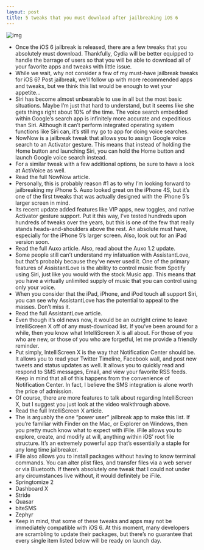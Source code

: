 ```yaml
---
layout: post
title: 5 tweaks that you must download after jailbreaking iOS 6
---
```

![img](http://media.idownloadblog.com/wp-content/uploads/2013/01/5-must-have-jailbreak-tweaks.jpg)
* Once the iOS 6 jailbreak is released, there are a few tweaks that you absolutely must download. Thankfully, Cydia will be better equipped to handle the barrage of users so that you will be able to download all of your favorite apps and tweaks with little issue.
* While we wait, why not consider a few of my must-have jailbreak tweaks for iOS 6? Post jailbreak, we’ll follow up with more recommended apps and tweaks, but we think this list would be enough to wet your appetite…
* Siri has become almost unbearable to use in all but the most basic situations. Maybe I’m just that hard to understand, but it seems like she gets things right about 10% of the time. The voice search embedded within Google’s search app is infinitely more accurate and expeditious than Siri. Although it can’t perform integrated operating system functions like Siri can, it’s still my go to app for doing voice searches.
* NowNow is a jailbreak tweak that allows you to assign Google voice search to an Activator gesture. This means that instead of holding the Home button and launching Siri, you can hold the Home button and launch Google voice search instead.
* For a similar tweak with a few additional options, be sure to have a look at ActiVoice as well.
* Read the full NowNow article.
* Personally, this is probably reason #1 as to why I’m looking forward to jailbreaking my iPhone 5. Auxo looked great on the iPhone 4S, but it’s one of the first tweaks that was actually designed with the iPhone 5’s larger screen in mind.
* Its recent update added features like VIP apps, new toggles, and native Activator gesture support. Put it this way, I’ve tested hundreds upon hundreds of tweaks over the years, but this is one of the few that really stands heads-and-shoulders above the rest. An absolute must have, especially for the iPhone 5’s larger screen. Also, look out for an iPad version soon.
* Read the full Auxo article. Also, read about the Auxo 1.2 update.
* Some people still can’t understand my infatuation with AssistantLove, but that’s probably because they’ve never used it. One of the primary features of AssistantLove is the ability to control music from Spotify using Siri, just like you would with the stock Music app. This means that you have a virtually unlimited supply of music that you can control using only your voice.
* When you consider that the iPad, iPhone, and iPod touch all support Siri, you can see why AssistantLove has the potential to appeal to the masses. Don’t miss it.
* Read the full AssistantLove article.
* Even though it’s old news now, it would be an outright crime to leave IntelliScreen X off of any must-download list. If you’ve been around for a while, then you know what IntelliScreen X is all about. For those of you who are new, or those of you who are forgetful, let me provide a friendly reminder.
* Put simply, IntelliScreen X is the way that Notification Center should be. It allows you to read your Twitter Timeline, Facebook wall, and post new tweets and status updates as well. It allows you to quickly read and respond to SMS messages, Email, and view your favorite RSS feeds. Keep in mind that all of this happens from the convenience of Notification Center. In fact, I believe the SMS integration is alone worth the price of admission.
* Of course, there are more features to talk about regarding IntelliScreen X, but I suggest you just look at the video walkthrough above.
* Read the full IntelliScreen X article.
* The is arguably the one “power user” jailbreak app to make this list. If you’re familiar with Finder on the Mac, or Explorer on Windows, then you pretty much know what to expect with iFile. iFile allows you to explore, create, and modify at will, anything within iOS’ root file structure. It’s an extremely powerful app that’s essentially a staple for any long time jailbreaker.
* iFile also allows you to install packages without having to know terminal commands. You can alter plist files, and transfer files via a web server or via Bluetooth. If there’s absolutely one tweak that I could not under any circumstances live without, it would definitely be iFile.
* Springtomize 2
* Dashboard X
* Stride
* Quasar
* biteSMS
* Zephyr
* Keep in mind, that some of these tweaks and apps may not be immediately compatible with iOS 6. At this moment, many developers are scrambling to update their packages, but there’s no guarantee that every single item listed below will be ready on launch day.

